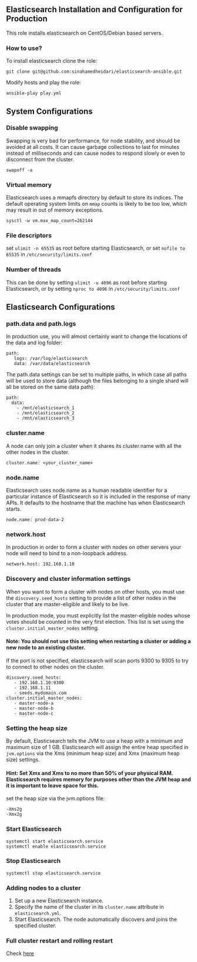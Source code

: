 ## Elasticsearch Installation and Configuration for Production
This role installs elasticsearch on CentOS/Debian based servers.

### How to use?

To install elasticsearch clone the role:
```
git clone git@github.com:sinahamedheidari/elasticsearch-ansible.git
```

Modify hosts and play the role:
```
ansible-play play.yml
```

## System Configurations
### Disable swapping
Swapping is very bad for performance, for node stability, and should be avoided at all costs. It can cause garbage collections to last for minutes instead of milliseconds and can cause nodes to respond slowly or even to disconnect from the cluster.
```
swapoff -a
```
### Virtual memory
Elasticsearch uses a mmapfs directory by default to store its indices. The default operating system limits on ```mmap``` counts is likely to be too low, which may result in out of memory exceptions.
```
sysctl -w vm.max_map_count=262144
```
### File descriptors
set ```ulimit -n 65535``` as root before starting Elasticsearch, or set ```nofile to 65535``` in ```/etc/security/limits.conf```

### Number of threads
This can be done by setting ```ulimit -u 4096``` as root before starting Elasticsearch, or by setting ```nproc to 4096``` in ```/etc/security/limits.conf```

## Elasticsearch Configurations

### path.data and path.logs
In production use, you will almost certainly want to change the locations of the data and log folder:
```
path:
   logs: /var/log/elasticsearch
   data: /var/data/elasticsearch
```

The path.data settings can be set to multiple paths, in which case all paths will be used to store data (although the files belonging to a single shard will all be stored on the same data path):
```
path:
  data:
    - /mnt/elasticsearch_1
    - /mnt/elasticsearch_2
    - /mnt/elasticsearch_3
```
### cluster.name
A node can only join a cluster when it shares its cluster.name with all the other nodes in the cluster. 
```
cluster.name: <your_cluster_name>
```
### node.name
Elasticsearch uses node.name as a human readable identifier for a particular instance of Elasticsearch so it is included in the response of many APIs. It defaults to the hostname that the machine has when Elasticsearch starts.
```
node.name: prod-data-2
```
### network.host
In production in order to form a cluster with nodes on other servers your node will need to bind to a non-loopback address.
```
network.host: 192.168.1.10
```
### Discovery and cluster information settings
When you want to form a cluster with nodes on other hosts, you must use the ```discovery.seed_hosts``` setting to provide a list of other nodes in the cluster that are master-eligible and likely to be live.

In production mode, you must explicitly list the master-eligible nodes whose votes should be counted in the very first election. This list is set using the ```cluster.initial_master_nodes``` setting.
#### Note: You should not use this setting when restarting a cluster or adding a new node to an existing cluster.
If the port is not specified, elasticsearch will scan ports 9300 to 9305 to try to connect to other nodes on the cluster.
```
discovery.seed_hosts:
   - 192.168.1.10:9300
   - 192.168.1.11 
   - seeds.mydomain.com 
cluster.initial_master_nodes: 
   - master-node-a
   - master-node-b
   - master-node-c
```
### Setting the heap size
By default, Elasticsearch tells the JVM to use a heap with a minimum and maximum size of 1 GB. Elasticsearch will assign the entire heap specified in ```jvm.options``` via the Xms (minimum heap size) and Xmx (maximum heap size) settings.

#### Hint: Set Xmx and Xms to no more than 50% of your physical RAM. Elasticsearch requires memory for purposes other than the JVM heap and it is important to leave space for this.

set the heap size via the jvm.options file:
```
-Xms2g 
-Xmx2g 
```

### Start Elasticsearch
```
systemctl start elasticsearch.service
systemctl enable elasticsearch.service
```
### Stop Elasticsearch
```
systemctl stop elasticsearch.service
```

### Adding nodes to a cluster


1. Set up a new Elasticsearch instance.
2. Specify the name of the cluster in its ```cluster.name``` attribute in ```elasticsearch.yml```.
3. Start Elasticsearch. The node automatically discovers and joins the specified cluster.

### Full cluster restart and rolling restart

Check [here](https://www.elastic.co/guide/en/elasticsearch/reference/current/restart-cluster.html)